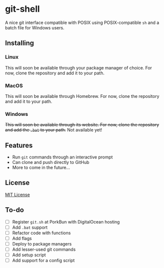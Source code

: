 # git-shell

A nice git interface compatible with POSIX using POSIX-compatible `sh` and a batch file for Windows users.

## Installing

### Linux

This will soon be available through your package manager of choice. For now, clone the repository and add it to your path.

### MacOS

This will soon be available through Homebrew. For now, clone the repository and add it to your path.

### Windows

~~This will soon be available through its website. For now, clone the repository and add the `.bat` to your path.~~ Not available yet!

## Features

* Run `git` commands through an interactive prompt
* Can clone and push directly to GitHub
* More to come in the future...

## License

[MIT License](https://github.com/xernphoton/git-shell/blob/main/LICENSE)

## To-do

- [ ] Register `git.sh` at PorkBun with DigitalOcean hosting
- [ ] Add `.bat` support
- [ ] Refactor code with functions
- [ ] Add flags
- [ ] Deploy to package managers
- [ ] Add lesser-used git commands
- [ ] Add setup script
- [ ] Add support for a config script
